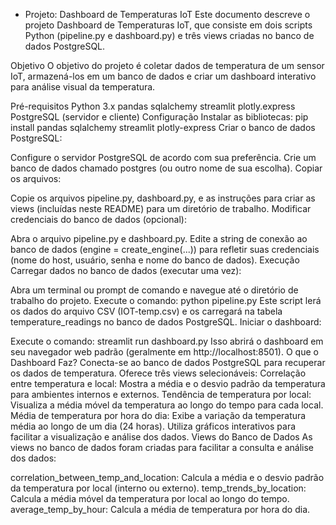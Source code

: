 - Projeto: Dashboard de Temperaturas IoT
Este documento descreve o projeto Dashboard de Temperaturas IoT, que consiste em dois scripts Python (pipeline.py e dashboard.py) e três views criadas no banco de dados PostgreSQL.

Objetivo
O objetivo do projeto é coletar dados de temperatura de um sensor IoT, armazená-los em um banco de dados e criar um dashboard interativo para análise visual da temperatura.

Pré-requisitos
Python 3.x
pandas
sqlalchemy
streamlit
plotly.express
PostgreSQL (servidor e cliente)
Configuração
Instalar as bibliotecas:
pip install pandas sqlalchemy streamlit plotly-express
Criar o banco de dados PostgreSQL:

Configure o servidor PostgreSQL de acordo com sua preferência.
Crie um banco de dados chamado postgres (ou outro nome de sua escolha).
Copiar os arquivos:

Copie os arquivos pipeline.py, dashboard.py, e as instruções para criar as views (incluídas neste README) para um diretório de trabalho.
Modificar credenciais do banco de dados (opcional):

Abra o arquivo pipeline.py e dashboard.py.
Edite a string de conexão ao banco de dados (engine = create_engine(...)) para refletir suas credenciais (nome do host, usuário, senha e nome do banco de dados).
Execução
Carregar dados no banco de dados (executar uma vez):

Abra um terminal ou prompt de comando e navegue até o diretório de trabalho do projeto.
Execute o comando: python pipeline.py
Este script lerá os dados do arquivo CSV (IOT-temp.csv) e os carregará na tabela temperature_readings no banco de dados PostgreSQL.
Iniciar o dashboard:

Execute o comando: streamlit run dashboard.py
Isso abrirá o dashboard em seu navegador web padrão (geralmente em http://localhost:8501).
O que o Dashboard Faz?
Conecta-se ao banco de dados PostgreSQL para recuperar os dados de temperatura.
Oferece três views selecionáveis:
Correlação entre temperatura e local: Mostra a média e o desvio padrão da temperatura para ambientes internos e externos.
Tendência de temperatura por local: Visualiza a média móvel da temperatura ao longo do tempo para cada local.
Média de temperatura por hora do dia: Exibe a variação da temperatura média ao longo de um dia (24 horas).
Utiliza gráficos interativos para facilitar a visualização e análise dos dados.
Views do Banco de Dados
As views no banco de dados foram criadas para facilitar a consulta e análise dos dados:

correlation_between_temp_and_location: Calcula a média e o desvio padrão da temperatura por local (interno ou externo).
temp_trends_by_location: Calcula a média móvel da temperatura por local ao longo do tempo.
average_temp_by_hour: Calcula a média de temperatura por hora do dia.